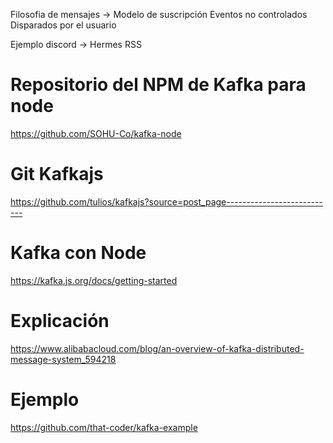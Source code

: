 Filosofia de mensajes -> 
	Modelo de suscripción
Eventos no controlados
	Disparados por el usuario
	

Ejemplo discord -> Hermes
	RSS


# Repositorio del NPM de Kafka para node
https://github.com/SOHU-Co/kafka-node

# Git Kafkajs
https://github.com/tulios/kafkajs?source=post_page---------------------------

# Kafka con Node
https://kafka.js.org/docs/getting-started

# Explicación
https://www.alibabacloud.com/blog/an-overview-of-kafka-distributed-message-system_594218

# Ejemplo
https://github.com/that-coder/kafka-example
